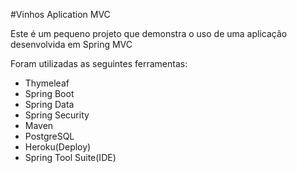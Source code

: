 #Vinhos Aplication MVC

Este é um pequeno projeto que demonstra o uso de uma aplicação desenvolvida
em Spring MVC

Foram utilizadas as seguintes ferramentas:

- Thymeleaf
- Spring Boot
- Spring Data
- Spring Security
- Maven
- PostgreSQL
- Heroku(Deploy)
- Spring Tool Suite(IDE)
